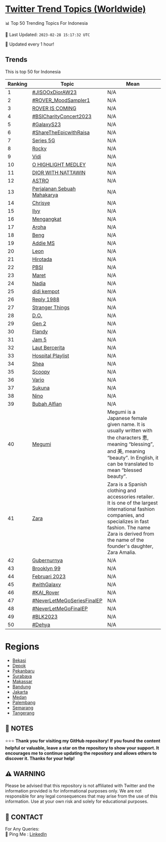 [Twitter Trend Topics (Worldwide)](https://github.com/ErcinDedeoglu/Twitter-Trend-Topics)
==========


📊 Top 50 Trending Topics For Indonesia

📆 Last Updated: `2023-02-28 15:17:32 UTC`

🔧 Updated every 1 hour!


## Trends

This is top 50 for Indonesia

| Ranking | Topic | Mean |
| ------- | ------------ | ------------ |
| 1 | [#JISOOxDiorAW23](http://twitter.com/search?q=%23JISOOxDiorAW23) | N/A |
| 2 | [#ROVER_MoodSampler1](http://twitter.com/search?q=%23ROVER_MoodSampler1) | N/A |
| 3 | [ROVER IS COMING](http://twitter.com/search?q=ROVER+IS+COMING) | N/A |
| 4 | [#BSICharityConcert2023](http://twitter.com/search?q=%23BSICharityConcert2023) | N/A |
| 5 | [#GalaxyS23](http://twitter.com/search?q=%23GalaxyS23) | N/A |
| 6 | [#ShareTheEpicwithRaisa](http://twitter.com/search?q=%23ShareTheEpicwithRaisa) | N/A |
| 7 | [Series 5G](http://twitter.com/search?q=Series+5G) | N/A |
| 8 | [Rocky](http://twitter.com/search?q=Rocky) | N/A |
| 9 | [Vidi](http://twitter.com/search?q=Vidi) | N/A |
| 10 | [O HIGHLIGHT MEDLEY](http://twitter.com/search?q=O+HIGHLIGHT+MEDLEY) | N/A |
| 11 | [DIOR WITH NATTAWIN](http://twitter.com/search?q=DIOR+WITH+NATTAWIN) | N/A |
| 12 | [ASTRO](http://twitter.com/search?q=ASTRO) | N/A |
| 13 | [Perjalanan Sebuah Mahakarya](http://twitter.com/search?q=Perjalanan+Sebuah+Mahakarya) | N/A |
| 14 | [Chrisye](http://twitter.com/search?q=Chrisye) | N/A |
| 15 | [Ilyy](http://twitter.com/search?q=Ilyy) | N/A |
| 16 | [Mengangkat](http://twitter.com/search?q=Mengangkat) | N/A |
| 17 | [Aroha](http://twitter.com/search?q=Aroha) | N/A |
| 18 | [Beng](http://twitter.com/search?q=Beng) | N/A |
| 19 | [Addie MS](http://twitter.com/search?q=Addie+MS) | N/A |
| 20 | [Leon](http://twitter.com/search?q=Leon) | N/A |
| 21 | [Hirotada](http://twitter.com/search?q=Hirotada) | N/A |
| 22 | [PBSI](http://twitter.com/search?q=PBSI) | N/A |
| 23 | [Maret](http://twitter.com/search?q=Maret) | N/A |
| 24 | [Nadia](http://twitter.com/search?q=Nadia) | N/A |
| 25 | [didi kempot](http://twitter.com/search?q=didi+kempot) | N/A |
| 26 | [Reply 1988](http://twitter.com/search?q=Reply+1988) | N/A |
| 27 | [Stranger Things](http://twitter.com/search?q=Stranger+Things) | N/A |
| 28 | [D.O.](http://twitter.com/search?q=D.O.) | N/A |
| 29 | [Gen 2](http://twitter.com/search?q=Gen+2) | N/A |
| 30 | [Flandy](http://twitter.com/search?q=Flandy) | N/A |
| 31 | [Jam 5](http://twitter.com/search?q=Jam+5) | N/A |
| 32 | [Laut Bercerita](http://twitter.com/search?q=Laut+Bercerita) | N/A |
| 33 | [Hospital Playlist](http://twitter.com/search?q=Hospital+Playlist) | N/A |
| 34 | [Shea](http://twitter.com/search?q=Shea) | N/A |
| 35 | [Scoopy](http://twitter.com/search?q=Scoopy) | N/A |
| 36 | [Vario](http://twitter.com/search?q=Vario) | N/A |
| 37 | [Sukuna](http://twitter.com/search?q=Sukuna) | N/A |
| 38 | [Nino](http://twitter.com/search?q=Nino) | N/A |
| 39 | [Bubah Alfian](http://twitter.com/search?q=Bubah+Alfian) | N/A |
| 40 | [Megumi](http://twitter.com/search?q=Megumi) | Megumi is a Japanese female given name. It is usually written with the characters 恵, meaning “blessing”, and 美, meaning “beauty”. In English, it can be translated to mean “blessed beauty”. |
| 41 | [Zara](http://twitter.com/search?q=Zara) | Zara is a Spanish clothing and accessories retailer. It is one of the largest international fashion companies, and specializes in fast fashion. The name Zara is derived from the name of the founder's daughter, Zara Amalia. |
| 42 | [Gubernurnya](http://twitter.com/search?q=Gubernurnya) | N/A |
| 43 | [Brooklyn 99](http://twitter.com/search?q=Brooklyn+99) | N/A |
| 44 | [Februari 2023](http://twitter.com/search?q=Februari+2023) | N/A |
| 45 | [#withGalaxy](http://twitter.com/search?q=%23withGalaxy) | N/A |
| 46 | [#KAI_Rover](http://twitter.com/search?q=%23KAI_Rover) | N/A |
| 47 | [#NeverLetMeGoSeriesFinalEP](http://twitter.com/search?q=%23NeverLetMeGoSeriesFinalEP) | N/A |
| 48 | [#NeverLetMeGoFinalEP](http://twitter.com/search?q=%23NeverLetMeGoFinalEP) | N/A |
| 49 | [#BLK2023](http://twitter.com/search?q=%23BLK2023) | N/A |
| 50 | [#Dehya](http://twitter.com/search?q=%23Dehya) | N/A |



# Regions

* [Bekasi](</Indonesia/Bekasi.md>)
* [Depok](</Indonesia/Depok.md>)
* [Pekanbaru](</Indonesia/Pekanbaru.md>)
* [Surabaya](</Indonesia/Surabaya.md>)
* [Makassar](</Indonesia/Makassar.md>)
* [Bandung](</Indonesia/Bandung.md>)
* [Jakarta](</Indonesia/Jakarta.md>)
* [Medan](</Indonesia/Medan.md>)
* [Palembang](</Indonesia/Palembang.md>)
* [Semarang](</Indonesia/Semarang.md>)
* [Tangerang](</Indonesia/Tangerang.md>)



## 📝 NOTES

⭐⭐⭐ **Thank you for visiting my GitHub repository! If you found the content helpful or valuable, leave a star on the repository to show your support. It encourages me to continue updating the repository and allows others to discover it. Thanks for your help!**


## ⚠️ WARNING

Please be advised that this repository is not affiliated with Twitter and the information provided is for informational purposes only. We are not responsible for any legal consequences that may arise from the use of this information. Use at your own risk and solely for educational purposes.


## 📨 CONTACT

 For Any Queries:  
            🏓 Ping Me : [LinkedIn](https://www.linkedin.com/in/ercindedeoglu/)
